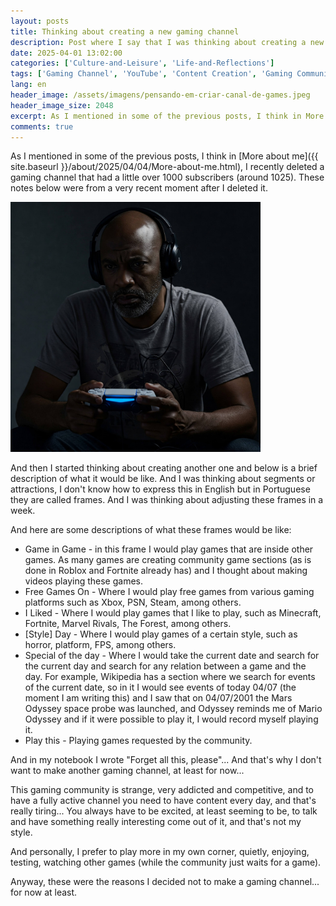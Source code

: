 ```yaml
---
layout: posts
title: Thinking about creating a new gaming channel
description: Post where I say that I was thinking about creating a new gaming channel on YouTube.
date: 2025-04-01 13:02:00 
categories: ['Culture-and-Leisure', 'Life-and-Reflections']
tags: ['Gaming Channel', 'YouTube', 'Content Creation', 'Gaming Community', 'Competitiveness', 'Channel Ideas', 'Game in Game', 'Free Games On', 'Minecraft', 'Fortnite', 'Community Pressure', 'Quitting', 'Playing for Fun', 'youtube', 'gaming', 'reflections']
lang: en
header_image: /assets/imagens/pensando-em-criar-canal-de-games.jpeg
header_image_size: 2048
excerpt: As I mentioned in some of the previous posts, I think in More about me, I recently dele...
comments: true
---
```


As I mentioned in some of the previous posts, I think in [More about me]({{ site.baseurl }}/about/2025/04/04/More-about-me.html), I recently deleted a gaming channel that had a little over 1000 subscribers (around 1025). These notes below were from a very recent moment after I deleted it.

<img loading='lazy' alt="Estive pensando em criar um canal de games" src="/assets/imagens/pensando-em-criar-canal-de-games.jpeg" width="400" height="400">

And then I started thinking about creating another one and below is a brief description of what it would be like. And I was thinking about segments or attractions, I don't know how to express this in English but in Portuguese they are called frames. And I was thinking about adjusting these frames in a week.

And here are some descriptions of what these frames would be like:

* Game in Game - in this frame I would play games that are inside other games. As many games are creating community game sections (as is done in Roblox and Fortnite already has) and I thought about making videos playing these games.
* Free Games On - Where I would play free games from various gaming platforms such as Xbox, PSN, Steam, among others.
* I Liked - Where I would play games that I like to play, such as Minecraft, Fortnite, Marvel Rivals, The Forest, among others.
* [Style] Day - Where I would play games of a certain style, such as horror, platform, FPS, among others.
* Special of the day - Where I would take the current date and search for the current day and search for any relation between a game and the day. For example, Wikipedia has a section where we search for events of the current date, so in it I would see events of today 04/07 (the moment I am writing this) and I saw that on 04/07/2001 the Mars Odyssey space probe was launched, and Odyssey reminds me of Mario Odyssey and if it were possible to play it, I would record myself playing it.
* Play this - Playing games requested by the community.

And in my notebook I wrote "Forget all this, please"... And that's why I don't want to make another gaming channel, at least for now...

This gaming community is strange, very addicted and competitive, and to have a fully active channel you need to have content every day, and that's really tiring... You always have to be excited, at least seeming to be, to talk and have something really interesting come out of it, and that's not my style.

And personally, I prefer to play more in my own corner, quietly, enjoying, testing, watching other games (while the community just waits for a game).

Anyway, these were the reasons I decided not to make a gaming channel... for now at least.